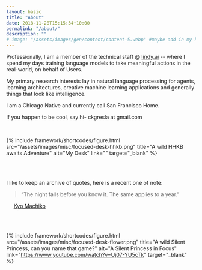 ```yaml
---
layout: basic
title: "About"
date: 2018-11-28T15:15:34+10:00
permalink: "/about/"
description: ""
# image: "/assets/images/gen/content/content-5.webp" #maybe add in my headshot or portrait like Stevens or Lee?
---
```


Professionally, I am a member of the technical staff @ [lindy.ai](https://lindy.ai) -- where I spend my days training language models to take meaningful actions in the real-world, on behalf of Users.

My primary research interests lay in natural language processing for agents, learning architectures, creative machine learning applications and generally things that look like intelligence.

I am a Chicago Native and currently call San Francisco Home.

If you happen to be cool, say hi- ckgresla at gmail.com

<br>

{% include framework/shortcodes/figure.html src="/assets/images/misc/focused-desk-hhkb.png" title="A wild HHKB awaits Adventure"  alt="My Desk" link="" target="\_blank" %}


<br>

<br>

I like to keep an archive of quotes, here is a recent one of note:

> “The night falls before you know it. The same applies to a year.”

&nbsp;&nbsp;&nbsp;&nbsp;&nbsp;[Kyo Machiko](https://www.instagram.com/kyomachiko/)

<br>

<br>

{% include framework/shortcodes/figure.html src="/assets/images/misc/focused-desk-flower.png" title="A wild Silent Princess, can you name that game?"  alt="A Silent Princess in Focus" link="https://www.youtube.com/watch?v=Uj07-YU5cTk" target="\_blank" %}


